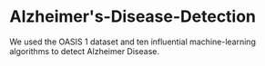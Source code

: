 # Alzheimer's-Disease-Detection
We used the OASIS 1 dataset and ten influential machine-learning algorithms to detect Alzheimer Disease.
